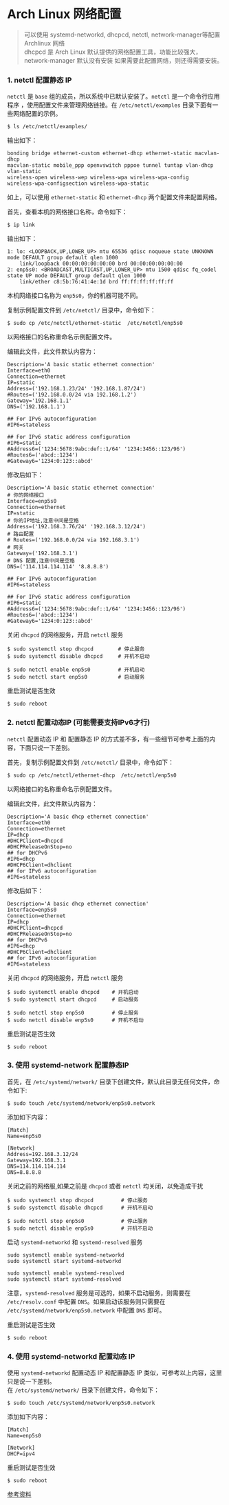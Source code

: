 # Arch Linux 网络配置

> 可以使用 systemd-networkd, dhcpcd, netctl, network-manager等配置 Archlinux 网络  
> dhcpcd 是 Arch Linux 默认提供的网络配置工具，功能比较强大，network-manager 默认没有安装 如果需要此配置网络，则还得需要安装。

### 1. netctl 配置静态 IP

`netctl` 是 `base` 组的成员，所以系统中已默认安装了。`netctl` 是一个命令行应用程序
，使用配置文件来管理网络链接。在 `/etc/netctl/examples` 目录下面有一些网络配置的示例。  
```
$ ls /etc/netctl/examples/
```
输出如下：
```
bonding bridge ethernet-custom ethernet-dhcp ethernet-static macvlan-dhcp
macvlan-static mobile_ppp openvswitch pppoe tunnel tuntap vlan-dhcp vlan-static
wireless-open wireless-wep wireless-wpa wireless-wpa-config 
wireless-wpa-configsection wireless-wpa-static
```
如上，可以使用 `ethernet-static` 和 `ethernet-dhcp` 两个配置文件来配置网络。

首先，查看本机的网络接口名称，命令如下：
```
$ ip link
```
输出如下：
```
1: lo: <LOOPBACK,UP,LOWER_UP> mtu 65536 qdisc noqueue state UNKNOWN mode DEFAULT group default qlen 1000
    link/loopback 00:00:00:00:00:00 brd 00:00:00:00:00:00
2: enp5s0: <BROADCAST,MULTICAST,UP,LOWER_UP> mtu 1500 qdisc fq_codel state UP mode DEFAULT group default qlen 1000
    link/ether c8:5b:76:41:4e:1d brd ff:ff:ff:ff:ff:ff
```
本机网络接口名称为 `enp5s0`，你的机器可能不同。

复制示例配置文件到 `/etc/netctl/` 目录中，命令如下：
```
$ sudo cp /etc/netctl/ethernet-static  /etc/netctl/enp5s0
```
以网络接口的名称重命名示例配置文件。  

编辑此文件，此文件默认内容为：
```
Description='A basic static ethernet connection'
Interface=eth0
Connection=ethernet
IP=static
Address=('192.168.1.23/24' '192.168.1.87/24')
#Routes=('192.168.0.0/24 via 192.168.1.2')
Gateway='192.168.1.1'
DNS=('192.168.1.1')

## For IPv6 autoconfiguration
#IP6=stateless

## For IPv6 static address configuration
#IP6=static
#Address6=('1234:5678:9abc:def::1/64' '1234:3456::123/96')
#Routes6=('abcd::1234')
#Gateway6='1234:0:123::abcd'
```
修改后如下：
```
Description='A basic static ethernet connection'
# 你的网络接口
Interface=enp5s0
Connection=ethernet
IP=static
# 你的IP地址,注意中间是空格
Address=('192.168.3.76/24' '192.168.3.12/24')
# 路由配置
# Routes=('192.168.0.0/24 via 192.168.3.1')
# 网关
Gateway=('192.168.3.1')
# DNS 配置,注意中间是空格
DNS=('114.114.114.114' '8.8.8.8')

## For IPv6 autoconfiguration
#IP6=stateless

## For IPv6 static address configuration
#IP6=static
#Address6=('1234:5678:9abc:def::1/64' '1234:3456::123/96')
#Routes6=('abcd::1234')
#Gateway6='1234:0:123::abcd'
```
关闭 `dhcpcd` 的网络服务，开启 `netctl` 服务
```
$ sudo systemctl stop dhcpcd        # 停止服务
$ sudo systemctl disable dhcpcd     # 开机不启动

$ sudo netctl enable enp5s0         # 开机启动
$ sudo netctl start enp5s0          # 启动服务
```
重启测试是否生效
```
$ sudo reboot
```

### 2. netctl 配置动态IP (可能需要支持IPv6才行)
`netctl` 配置动态 IP 和 配置静态 IP  的方式差不多，有一些细节可参考上面的内容，下面只说一下差别。

首先，复制示例配置文件到 `/etc/netctl/` 目录中，命令如下：
```
$ sudo cp /etc/netctl/ethernet-dhcp  /etc/netctl/enp5s0
```
以网络接口的名称重命名示例配置文件。

编辑此文件，此文件默认内容为：
```
Description='A basic dhcp ethernet connection'
Interface=eth0
Connection=ethernet
IP=dhcp
#DHCPClient=dhcpcd
#DHCPReleaseOnStop=no
## for DHCPv6
#IP6=dhcp
#DHCP6Client=dhclient
## for IPv6 autoconfiguration
#IP6=stateless
```
修改后如下：
```
Description='A basic dhcp ethernet connection'
Interface=enp5s0
Connection=ethernet
IP=dhcp
#DHCPClient=dhcpcd
#DHCPReleaseOnStop=no
## for DHCPv6
#IP6=dhcp
#DHCP6Client=dhclient
## for IPv6 autoconfiguration
#IP6=stateless
```
关闭 `dhcpcd` 的网络服务，开启 `netctl` 服务
```
$ sudo systemctl enable dhcpcd    # 开机启动
$ sudo systemctl start dhcpcd     # 启动服务

$ sudo netctl stop enp5s0         # 停止服务
$ sudo netctl disable enp5s0      # 开机不启动
```
重启测试是否生效
```
$ sudo reboot
```

### 3. 使用 systemd-network 配置静态IP

首先，在 `/etc/systemd/network/` 目录下创建文件，默认此目录无任何文件，命令如下:
```
$ sudo touch /etc/systemd/network/enp5s0.network
```
添加如下内容：
```
[Match]
Name=enp5s0

[Network]
Address=192.168.3.12/24
Gateway=192.168.3.1
DNS=114.114.114.114
DNS=8.8.8.8
```
关闭之前的网络服,如果之前是 `dhcpcd` 或者 `netctl` 均关闭，以免造成干扰
```
$ sudo systemctl stop dhcpcd         # 停止服务
$ sudo systemctl disable dhcpcd      # 开机不启动

$ sudo netctl stop enp5s0            # 停止服务
$ sudo netctl disable enp5s0         # 开机不启动
```
启动 `systemd-networkd` 和 `systemd-resolved` 服务
```
sudo systemctl enable systemd-networkd
sudo systemctl start systemd-networkd

sudo systemctl enable systemd-resolved
sudo systemctl start systemd-resolved
```
注意，`systemd-resolved` 服务是可选的，如果不启动服务，则需要在 `/etc/resolv.conf` 中配置 `DNS`。如果启动该服务则只需要在 `/etc/systemd/network/enp5s0.network` 中配置 `DNS` 即可。

重启测试是否生效
```
$ sudo reboot
```

### 4. 使用 systemd-networkd 配置动态 IP
使用 `systemd-networkd` 配置动态 IP 和配置静态 IP 类似，可参考以上内容，这里只是说一下差别。  
在 `/etc/systemd/network/` 目录下创建文件，命令如下：
```
$ sudo touch /etc/systemd/network/enp5s0.network
```

添加如下内容：
```
[Match]
Name=enp5s0

[Network]
DHCP=ipv4
```
重启测试是否生效
```
$ sudo reboot
```


[参考资料](https://www.ostechnix.com/configure-static-dynamic-ip-address-arch-linux/)




